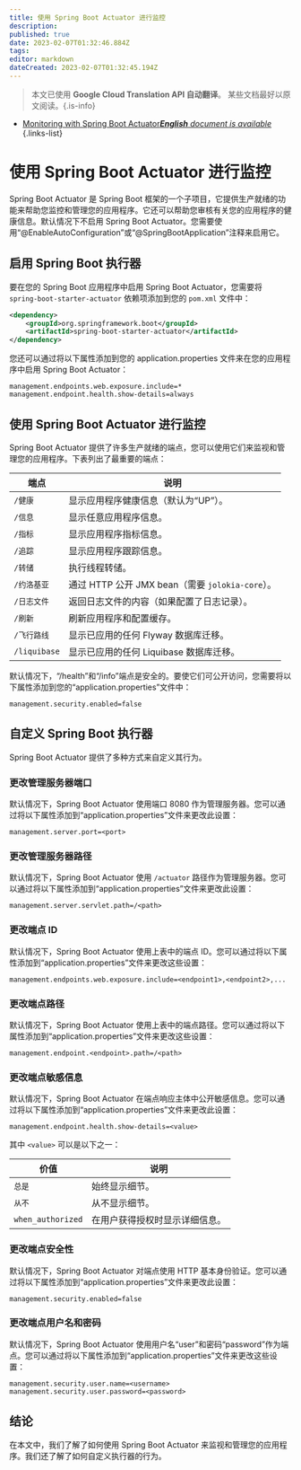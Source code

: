 ```yaml
---
title: 使用 Spring Boot Actuator 进行监控
description: 
published: true
date: 2023-02-07T01:32:46.884Z
tags: 
editor: markdown
dateCreated: 2023-02-07T01:32:45.194Z
---
```


> 本文已使用 **Google Cloud Translation API 自动翻译**。
某些文档最好以原文阅读。{.is-info}



- [Monitoring with Spring Boot Actuator***English** document is available*](/en/Knowledge-base/Spring-Boot/monitoring-with-spring-boot-actuator)
{.links-list}



# 使用 Spring Boot Actuator 进行监控

Spring Boot Actuator 是 Spring Boot 框架的一个子项目，它提供生产就绪的功能来帮助您监控和管理您的应用程序。它还可以帮助您审核有关您的应用程序的健康信息。默认情况下不启用 Spring Boot Actuator。您需要使用“@EnableAutoConfiguration”或“@SpringBootApplication”注释来启用它。

## 启用 Spring Boot 执行器

要在您的 Spring Boot 应用程序中启用 Spring Boot Actuator，您需要将 `spring-boot-starter-actuator` 依赖项添加到您的 `pom.xml` 文件中：

```xml
<dependency>
    <groupId>org.springframework.boot</groupId>
    <artifactId>spring-boot-starter-actuator</artifactId>
</dependency>
```

您还可以通过将以下属性添加到您的 application.properties 文件来在您的应用程序中启用 Spring Boot Actuator：

```properties
management.endpoints.web.exposure.include=*
management.endpoint.health.show-details=always
```

## 使用 Spring Boot Actuator 进行监控

Spring Boot Actuator 提供了许多生产就绪的端点，您可以使用它们来监视和管理您的应用程序。下表列出了最重要的端点：

|端点 |说明 |
| --- | --- |
| `/健康` |显示应用程序健康信息（默认为“UP”）。 |
| `/信息` |显示任意应用程序信息。 |
| `/指标` |显示应用程序指标信息。 |
| `/追踪` |显示应用程序跟踪信息。 |
| `/转储` |执行线程转储。 |
| `/约洛基亚` |通过 HTTP 公开 JMX bean（需要 `jolokia-core`）。 |
| `/日志文件` |返回日志文件的内容（如果配置了日志记录）。 |
| `/刷新` |刷新应用程序和配置缓存。 |
| `/飞行路线` |显示已应用的任何 Flyway 数据库迁移。 |
| `/liquibase` |显示已应用的任何 Liquibase 数据库迁移。 |

默认情况下，“/health”和“/info”端点是安全的。要使它们可公开访问，您需要将以下属性添加到您的“application.properties”文件中：

```properties
management.security.enabled=false
```

## 自定义 Spring Boot 执行器

Spring Boot Actuator 提供了多种方式来自定义其行为。

### 更改管理服务器端口

默认情况下，Spring Boot Actuator 使用端口 8080 作为管理服务器。您可以通过将以下属性添加到“application.properties”文件来更改此设置：

```properties
management.server.port=<port>
```

### 更改管理服务器路径

默认情况下，Spring Boot Actuator 使用 `/actuator` 路径作为管理服务器。您可以通过将以下属性添加到“application.properties”文件来更改此设置：

```properties
management.server.servlet.path=/<path>
```

### 更改端点 ID

默认情况下，Spring Boot Actuator 使用上表中的端点 ID。您可以通过将以下属性添加到“application.properties”文件来更改这些设置：

```properties
management.endpoints.web.exposure.include=<endpoint1>,<endpoint2>,...
```

### 更改端点路径

默认情况下，Spring Boot Actuator 使用上表中的端点路径。您可以通过将以下属性添加到“application.properties”文件来更改这些设置：

```properties
management.endpoint.<endpoint>.path=/<path>
```

### 更改端点敏感信息

默认情况下，Spring Boot Actuator 在端点响应主体中公开敏感信息。您可以通过将以下属性添加到“application.properties”文件来更改此设置：

```properties
management.endpoint.health.show-details=<value>
```

其中 `<value>` 可以是以下之一：

|价值 |说明 |
| --- | --- |
| `总是` |始终显示细节。 |
| `从不` |从不显示细节。 |
| `when_authorized` |在用户获得授权时显示详细信息。 |

### 更改端点安全性

默认情况下，Spring Boot Actuator 对端点使用 HTTP 基本身份验证。您可以通过将以下属性添加到“application.properties”文件来更改此设置：

```properties
management.security.enabled=false
```

### 更改端点用户名和密码

默认情况下，Spring Boot Actuator 使用用户名“user”和密码“password”作为端点。您可以通过将以下属性添加到“application.properties”文件来更改这些设置：

```properties
management.security.user.name=<username>
management.security.user.password=<password>
```

## 结论

在本文中，我们了解了如何使用 Spring Boot Actuator 来监视和管理您的应用程序。我们还了解了如何自定义执行器的行为。
